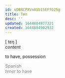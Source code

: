 ```yaml
---
id: vOBSCPXVnASb1SEFfG25g
title: Ten
desc: ''
updated: 1644884977321
created: 1644884902932
---
```

[ tɛŋ ]<br>
*content*

to have, possession

<span style="color:gray">Spanish<br>*tener* to have</span>
